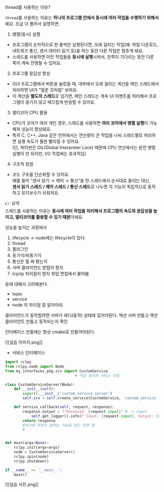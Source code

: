 

thread를 사용하는 이유?

`thread`를 사용하는 이유는 **하나의 프로그램 안에서 동시에 여러 작업을 수행하기 위해서**예요. 조금 더 풀어서 설명하면:

1. 병렬(동시) 실행

- 프로그램이 순차적으로 한 줄씩만 실행된다면, 오래 걸리는 작업(예: 파일 다운로드, 네트워크 통신, 센서 데이터 읽기 등)을 하는 동안 다른 작업은 멈추게 돼요. 
- 스레드를 사용하면 이런 작업들을 **동시에 실행**시켜서, 한쪽이 기다리는 동안 다른 쪽이 계속 진행될 수 있어요.

2. 프로그램 응답성 향상

- GUI 프로그램에서 버튼을 눌렀을 때, 내부에서 오래 걸리는 계산을 메인 스레드에서 처리하면 UI가 "멈춘 것처럼" 보여요.
- 이 계산을 **별도의 스레드**로 넘기면, 메인 스레드는 계속 UI 이벤트를 처리해서 프로그램이 끊기지 않고 매끄럽게 반응할 수 있어요.

3. 멀티코어 CPU 활용

- CPU가 코어가 여러 개인 경우, 스레드를 사용하면 **여러 코어에서 병렬 실행**이 가능해져 성능이 향상돼요.
- 특히 C, C++, Java 같은 언어에서는 연산량이 큰 작업을 나눠 스레드별로 처리하면 실행 속도가 훨씬 빨라질 수 있어요.  
    (단, 파이썬은 GIL(Global Interpreter Lock) 때문에 CPU 연산에서는 완전 병렬 실행이 안 되지만, I/O 작업에는 효과적임)
    
4. 구조적 장점

- 코드 구조를 단순화할 수 있어요.  
    예를 들어 "센서 읽기 → 제어 → 통신"을 한 스레드에서 순서대로 돌리는 대신,  
    **센서 읽기 스레드 / 제어 스레드 / 통신 스레드**로 나누면 각 기능이 독립적으로 동작하고 유지보수가 쉬워져요.
    
👉 요약  
스레드를 사용하는 이유는 **동시에 여러 작업을 처리해서 프로그램의 속도와 응답성을 높이고, 멀티코어를 활용할 수 있기 때문**이에요.


성능을 높이는 과정에서 
1. lifecycle -> node에는 lifecycle이 있다.
2. thread
3. 플러그인
4. 동기식/비동기식
5. 통신은 뭘 짜 봤는지
6. 서버 클라이언드 방법이 뭔지
7. tcp/ip 차이점이 뭔지
취업 면접에서 물어봄

등에 대해서 고려해본다.

- topic
- service
- node
의 차이점 잘 알아야되


클라이언드가 동작할려면 서버가 레디(동작) 상태에 있어야된다.
액션 서버 만들고
액션 클라이언트 만들고
동작되는지 확인



인터페이스 만들때는 항상 cmake로 만들어야된다.

![[실습 이미지.png]]




- 서비스 인터페이스
```python
import rclpy
from rclpy.node import Node
from my_interfaces_pkg.srv import CustomService
								# 직접 정의한 서비스 타입

class CustomServiceServer(Node):
    def __init__(self):
        super().__init__('custom_service_server')
        self.srv = self.create_service(CustomService, 'custom_service', self.service_callback)

    def service_callback(self, request, response):
        response.output = f"Received: {request.input}" # -> input
	        self.get_logger().info(f'Input: {request.input}, Output: {response.output}') # -> output
        return response
        #여기에 우리가 원하는 기능을 넣으 주면 됨
		#        


def main(args=None):
    rclpy.init(args=args)
    node = CustomServiceServer()
    rclpy.spin(node)
    rclpy.shutdown()

if __name__ == '__main__':
    main()
```



![[실습 사진.png]]

